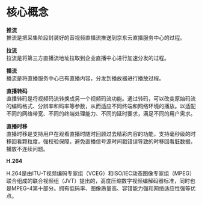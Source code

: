 # 核心概念  

**推流**  
推流是把采集阶段封装好的音视频直播流推送到京东云直播服务中心的过程。

**拉流**  
拉流是将第三方直播流地址拉取到企业直播中心进行加速分发的过程。


**播流**  
播流是将直播服务中心已有直播内容，分发到播放器进行播放过程。

**直播转码**  
直播转码是将视频码流转换成另一个视频码流功能。通过转码，可以改变原始码流的编码格式、分辨率和码率等参数，从而适应不同终端和网络环境的播放。以适配不同的网络带宽、不同的终端处理能力、不同的延时要求，满足不同的用户需求。


**直播时移**  
直播时移是支持用户在观看直播时随时回顾过去精彩内容的功能，支持毫秒级的时移回看颗粒度。强校验保障，避免直播信号源时间戳错误导致的时移回看脏数据，播放不连续问题。

**H.264**

H.264是由ITU-T视频编码专家组（VCEG）和ISO/IEC动态图像专家组（MPEG）联合组成的联合视频组（JVT）提出的，高度压缩数字视频编解码器标准，同时也是MPEG-4第十部分。拥有低码率、图像质量高、容错能力强和网络适应性强等优点。

